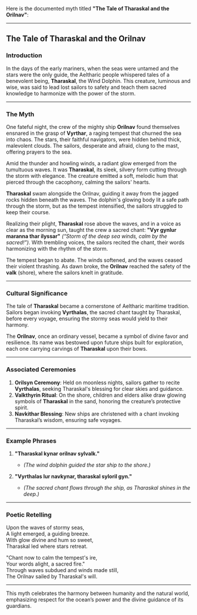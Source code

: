 Here is the documented myth titled **"The Tale of Tharaskal and the Orilnav"**:

---

## **The Tale of Tharaskal and the Orilnav**

### **Introduction**
In the days of the early mariners, when the seas were untamed and the stars were the only guide, the Aeltharic people whispered tales of a benevolent being, **Tharaskal**, the Wind Dolphin. This creature, luminous and wise, was said to lead lost sailors to safety and teach them sacred knowledge to harmonize with the power of the storm.

---

### **The Myth**
One fateful night, the crew of the mighty ship **Orilnav** found themselves ensnared in the grasp of **Vyrthar**, a raging tempest that churned the sea into chaos. The stars, their faithful navigators, were hidden behind thick, malevolent clouds. The sailors, desperate and afraid, clung to the mast, offering prayers to the sea.

Amid the thunder and howling winds, a radiant glow emerged from the tumultuous waves. It was **Tharaskal**, its sleek, silvery form cutting through the storm with elegance. The creature emitted a soft, melodic hum that pierced through the cacophony, calming the sailors' hearts.

**Tharaskal** swam alongside the Orilnav, guiding it away from the jagged rocks hidden beneath the waves. The dolphin's glowing body lit a safe path through the storm, but as the tempest intensified, the sailors struggled to keep their course.

Realizing their plight, **Tharaskal** rose above the waves, and in a voice as clear as the morning sun, taught the crew a sacred chant: **"Vyr gynlur maranna thar ilyssar"** *(“Storm of the deep sea winds, calm by the sacred!”)*. With trembling voices, the sailors recited the chant, their words harmonizing with the rhythm of the storm.

The tempest began to abate. The winds softened, and the waves ceased their violent thrashing. As dawn broke, the **Orilnav** reached the safety of the **valk** (shore), where the sailors knelt in gratitude.

---

### **Cultural Significance**
The tale of **Tharaskal** became a cornerstone of Aeltharic maritime tradition. Sailors began invoking **Vyrthalas**, the sacred chant taught by Tharaskal, before every voyage, ensuring the stormy seas would yield to their harmony.

The **Orilnav**, once an ordinary vessel, became a symbol of divine favor and resilience. Its name was bestowed upon future ships built for exploration, each one carrying carvings of **Tharaskal** upon their bows.

---

### **Associated Ceremonies**
1. **Orilsyn Ceremony**: Held on moonless nights, sailors gather to recite **Vyrthalas**, seeking Tharaskal's blessing for clear skies and guidance.
2. **Valkthyrin Ritual**: On the shore, children and elders alike draw glowing symbols of **Tharaskal** in the sand, honoring the creature’s protective spirit.
3. **Navkithar Blessing**: New ships are christened with a chant invoking Tharaskal’s wisdom, ensuring safe voyages.

---

### **Example Phrases**
1. **"Tharaskal kynar orilnav sylvalk."**
   - *(The wind dolphin guided the star ship to the shore.)*

2. **"Vyrthalas lur navkynar, tharaskal syloril gyn."**
   - *(The sacred chant flows through the ship, as Tharaskal shines in the deep.)*

---

### **Poetic Retelling**
Upon the waves of stormy seas,  
A light emerged, a guiding breeze.  
With glow divine and hum so sweet,  
Tharaskal led where stars retreat.  

"Chant now to calm the tempest's ire,  
Your words alight, a sacred fire."  
Through waves subdued and winds made still,  
The Orilnav sailed by Tharaskal's will.  

---

This myth celebrates the harmony between humanity and the natural world, emphasizing respect for the ocean’s power and the divine guidance of its guardians.
